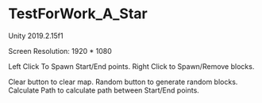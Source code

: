 # TestForWork_A_Star

Unity 2019.2.15f1

Screen Resolution: 1920 * 1080

Left Click To Spawn Start/End points.
Right Click to Spawn/Remove blocks.

Clear button to clear map.
Random button to generate random blocks.
Calculate Path to calculate path between Start/End points.
